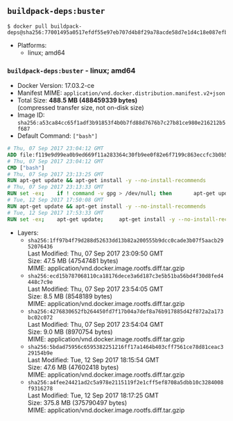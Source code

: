 ## `buildpack-deps:buster`

```console
$ docker pull buildpack-deps@sha256:77001495a0517efdf55e97eb707d4b8f29a78acde58d7e1d4c18e087efbbcc2c
```

-	Platforms:
	-	linux; amd64

### `buildpack-deps:buster` - linux; amd64

-	Docker Version: 17.03.2-ce
-	Manifest MIME: `application/vnd.docker.distribution.manifest.v2+json`
-	Total Size: **488.5 MB (488459339 bytes)**  
	(compressed transfer size, not on-disk size)
-	Image ID: `sha256:a53ca84cc65f1adf3b91853f4b0b7fd88d7676b7c27b81ce980e216212b5f687`
-	Default Command: `["bash"]`

```dockerfile
# Thu, 07 Sep 2017 23:04:12 GMT
ADD file:f119e9d99ea0b9ed669f11a283364c30fb9ee0f82e6f7199c863eccfc3b0b56f in / 
# Thu, 07 Sep 2017 23:04:12 GMT
CMD ["bash"]
# Thu, 07 Sep 2017 23:13:25 GMT
RUN apt-get update && apt-get install -y --no-install-recommends 		ca-certificates 		curl 		wget 	&& rm -rf /var/lib/apt/lists/*
# Thu, 07 Sep 2017 23:13:33 GMT
RUN set -ex; 	if ! command -v gpg > /dev/null; then 		apt-get update; 		apt-get install -y --no-install-recommends 			gnupg2 			dirmngr 		; 		rm -rf /var/lib/apt/lists/*; 	fi
# Tue, 12 Sep 2017 17:50:08 GMT
RUN apt-get update && apt-get install -y --no-install-recommends 		git 		mercurial 		openssh-client 		subversion 				procps 	&& rm -rf /var/lib/apt/lists/*
# Tue, 12 Sep 2017 17:53:33 GMT
RUN set -ex; 	apt-get update; 	apt-get install -y --no-install-recommends 		autoconf 		automake 		bzip2 		dpkg-dev 		file 		g++ 		gcc 		imagemagick 		libbz2-dev 		libc6-dev 		libcurl4-openssl-dev 		libdb-dev 		libevent-dev 		libffi-dev 		libgdbm-dev 		libgeoip-dev 		libglib2.0-dev 		libjpeg-dev 		libkrb5-dev 		liblzma-dev 		libmagickcore-dev 		libmagickwand-dev 		libncurses-dev 		libpng-dev 		libpq-dev 		libreadline-dev 		libsqlite3-dev 		libssl-dev 		libtool 		libwebp-dev 		libxml2-dev 		libxslt-dev 		libyaml-dev 		make 		patch 		xz-utils 		zlib1g-dev 				$( 			if apt-cache show 'default-libmysqlclient-dev' 2>/dev/null | grep -q '^Version:'; then 				echo 'default-libmysqlclient-dev'; 			else 				echo 'libmysqlclient-dev'; 			fi 		) 	; 	rm -rf /var/lib/apt/lists/*
```

-	Layers:
	-	`sha256:1ff97b4f79d288d52633dd13b82a200555b9dcc0cade3b07f5aacb2952076436`  
		Last Modified: Thu, 07 Sep 2017 23:09:50 GMT  
		Size: 47.5 MB (47547481 bytes)  
		MIME: application/vnd.docker.image.rootfs.diff.tar.gzip
	-	`sha256:ecd15b787068110ca18176dece3a6d187c3e5b51ba56bd4f30d8fed4448c7c9e`  
		Last Modified: Thu, 07 Sep 2017 23:54:05 GMT  
		Size: 8.5 MB (8548189 bytes)  
		MIME: application/vnd.docker.image.rootfs.diff.tar.gzip
	-	`sha256:4276830652fb264450fd7f17b04a7def8a76b917885d42f872a2a173bc02c072`  
		Last Modified: Thu, 07 Sep 2017 23:54:04 GMT  
		Size: 9.0 MB (8970754 bytes)  
		MIME: application/vnd.docker.image.rootfs.diff.tar.gzip
	-	`sha256:5bdad75956c6595382251216ff17a1464b403cff7561ce78d81ceac329154b9e`  
		Last Modified: Tue, 12 Sep 2017 18:15:54 GMT  
		Size: 47.6 MB (47602418 bytes)  
		MIME: application/vnd.docker.image.rootfs.diff.tar.gzip
	-	`sha256:a4fee24421ad2c5a978e2115119f2e1cff5ef8708a5dbb10c3284008f9316278`  
		Last Modified: Tue, 12 Sep 2017 18:17:25 GMT  
		Size: 375.8 MB (375790497 bytes)  
		MIME: application/vnd.docker.image.rootfs.diff.tar.gzip
